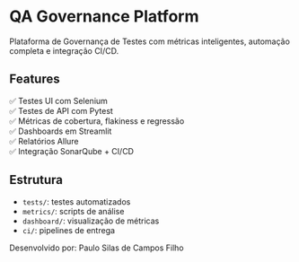 # QA Governance Platform

Plataforma de Governança de Testes com métricas inteligentes, automação completa e integração CI/CD.

## Features
✅ Testes UI com Selenium  
✅ Testes de API com Pytest  
✅ Métricas de cobertura, flakiness e regressão  
✅ Dashboards em Streamlit  
✅ Relatórios Allure  
✅ Integração SonarQube + CI/CD

## Estrutura
- `tests/`: testes automatizados
- `metrics/`: scripts de análise
- `dashboard/`: visualização de métricas
- `ci/`: pipelines de entrega

Desenvolvido por: Paulo Silas de Campos Filho